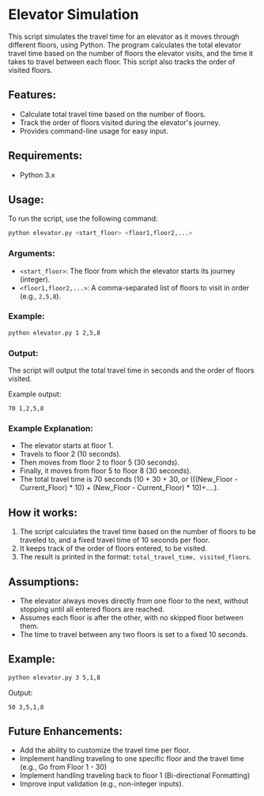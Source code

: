 
# Elevator Simulation

This script simulates the travel time for an elevator as it moves through different floors, using Python. The program calculates the total elevator travel time based on the number of floors the elevator visits, and the time it takes to travel between each floor. This script also tracks the order of visited floors.

## Features:
- Calculate total travel time based on the number of floors.
- Track the order of floors visited during the elevator's journey.
- Provides command-line usage for easy input.

## Requirements:
- Python 3.x

## Usage:

To run the script, use the following command:

```bash
python elevator.py <start_floor> <floor1,floor2,...>
```

### Arguments:
- `<start_floor>`: The floor from which the elevator starts its journey (integer).
- `<floor1,floor2,...>`: A comma-separated list of floors to visit in order (e.g., `2,5,8`).

### Example:
```bash
python elevator.py 1 2,5,8
```

### Output:
The script will output the total travel time in seconds and the order of floors visited.

Example output:
```
70 1,2,5,8
```

### Example Explanation:
- The elevator starts at floor 1.
- Travels to floor 2 (10 seconds).
- Then moves from floor 2 to floor 5 (30 seconds).
- Finally, it moves from floor 5 to floor 8 (30 seconds).
- The total travel time is 70 seconds (10 + 30 + 30, or (((New_Floor - Current_Floor) * 10) + (New_Floor - Current_Floor) * 10)+....).

## How it works:
1. The script calculates the travel time based on the number of floors to be traveled to, and a fixed travel time of 10 seconds per floor.
2. It keeps track of the order of floors entered, to be visited.
3. The result is printed in the format: `total_travel_time, visited_floors`.

## Assumptions:
- The elevator always moves directly from one floor to the next, without stopping until all entered floors are reached.
- Assumes each floor is after the other, with no skipped floor between them.
- The time to travel between any two floors is set to a fixed 10 seconds.

## Example:
```bash
python elevator.py 3 5,1,8
```
Output:
```
50 3,5,1,8
```

## Future Enhancements:
- Add the ability to customize the travel time per floor.
- Implement handling traveling to one specific floor and the travel time (e.g., Go from Floor 1 - 30)
- Implement handling traveling back to floor 1 (Bi-directional Formatting)
- Improve input validation (e.g., non-integer inputs).


